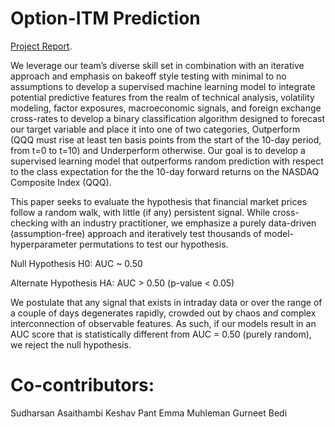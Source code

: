 # Option-ITM Prediction

[Project Report](https://github.com/sudharsanasai/Option-ITM-Prediction/blob/main/DS-GA_1001_Dream_Team_Term_Project_Report.pdf).

We leverage our team’s diverse skill set in combination with an iterative approach and emphasis on bakeoff style testing with minimal to no assumptions to develop a supervised machine learning model to integrate potential predictive features from the realm of technical analysis, volatility modeling, factor exposures, macroeconomic signals, and foreign exchange cross-rates to develop a binary classification algorithm designed to forecast our target variable and place it into one of two categories, Outperform (QQQ must rise at least ten basis points from the start of the 10-day period, from t=0 to t=10) and Underperform otherwise.  Our goal is to develop a supervised learning model that outperforms random prediction with respect to the class expectation for the the 10-day forward returns on the NASDAQ Composite Index (QQQ).  

This paper seeks to evaluate the hypothesis that financial market prices follow a random walk, with little (if any) persistent signal. While cross-checking with an industry practitioner, we emphasize a purely data-driven (assumption-free) approach and iteratively test thousands of model-hyperparameter permutations to test our hypothesis. 

Null Hypothesis 
H0: AUC ~ 0.50  

Alternate Hypothesis
HA: AUC > 0.50 (p-value < 0.05) 

We postulate that any signal that exists in intraday data or over the range of a couple of days degenerates rapidly, crowded out by chaos and complex interconnection of observable features. As such, if our models result in an AUC score that is statistically different from AUC = 0.50 (purely random), we reject the null hypothesis.  

# Co-contributors:
Sudharsan Asaithambi
Keshav Pant
Emma Muhleman
Gurneet Bedi

